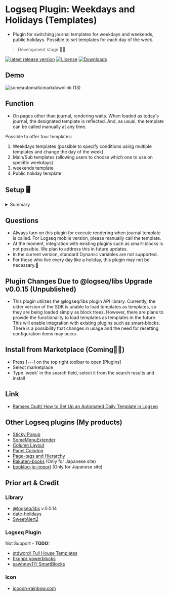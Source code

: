 # Logseq Plugin: Weekdays and Holidays (Templates)

- Plugin for switching journal templates for weekdays and weekends, public holidays. Possible to set templates for each day of the week.

> Development stage 👷🚧

[![latest release version](https://img.shields.io/github/v/release/YU000jp/logseq-plugin-weekdays-and-weekends)](https://github.com/YU000jp/logseq-plugin-weekdays-and-weekends/releases)
[![License](https://img.shields.io/github/license/YU000jp/logseq-plugin-weekdays-and-weekends?color=blue)](https://github.com/YU000jp/logseq-plugin-weekdays-and-weekends/LICENSE)
[![Downloads](https://img.shields.io/github/downloads/YU000jp/logseq-plugin-weekdays-and-weekends/total.svg)](https://github.com/YU000jp/logseq-plugin-weekdays-and-weekends/releases)

## Demo

![someautomaticmarkdownlink (13)](https://user-images.githubusercontent.com/111847207/235460001-a731d9eb-8b45-4c55-8789-d73e24bb655a.gif)

## Function

- On pages other than journal, rendering waits. When loaded as today's journal, the designated template is reflected. And, as usual, the template can be called manually at any time.

Possible to offer four templates:

1. Weekdays templates (possible to specify conditions using multiple templates and change the day of the week)
1. Main/Sub templates (allowing users to choose which one to use on specific weekdays)
1. weekends template
1. Public holiday template

## Setup 🖥️

<details><summary>Summary</summary>

1. Edit config.edn and replace (Press [---] on the top right toolbar to open [Settings])

```text
 :default-templates
{:journals "Journal"}
```

![スクリーンショット 2023-05-01 225619](https://user-images.githubusercontent.com/111847207/235462277-dd42adda-713c-4d21-abb6-5c25e585ab2c.png)
 > Be found around the 20th line.

2. Build templates

- Open templates page or any. Execute a slash command. `Create sample for weekdays renderer`
  
![image](https://user-images.githubusercontent.com/111847207/235462948-8a18ad6e-c0e1-4839-a7b2-a4b436cfc6b3.png)
> In the sample, 4 templates be created.

3. Edit Templates

- Contents of templates is free spaces and open to interpretation by you. By right-clicking on the bullet, a context menu will appear, allowing you to select the color and font size.

4. Perform check

- As usual, possible to either wait for the date to change or delete the current day's journal. To delete it, right-click on the date title and select "Delete" from the context menu. Make a copy in advance, as current journal page be deleted.

5. Change to specific days of the week (Option)

   Open the page that was built. Click on the area to the right of WAITING labels to edit the renderer.
   1. Specify days of week in 3 letters like "Sun" and separate them with an "&". And possible to select 'All'. This is for bundling templates together.
   1. It is possible to replicate renderers, not limited to Template-A and Template-B. And manually change the names of Template-A and Template-B as they are just names of the templates. A block can have a maximum of seven renderings, but if the weekdays overlap, only one of them will be executed. During runtime, the block with renderings be removed.

 ![someautomaticmarkdownlink (14)](https://user-images.githubusercontent.com/111847207/235461336-8e7db7bf-a29a-4796-8599-5ecf659b8d67.gif)

 6. Open plugin settings
 
- By default, the two options are turned off.
 
![image](https://user-images.githubusercontent.com/111847207/235469056-e5fd49e0-9b3d-4af9-bff9-5eabcd93c399.png)
 
</details>

## Questions

- Always turn on this plugin for execute rendering when journal template is called. For Logseq mobile version, please manually call the template.
- At the moment, integration with existing plugins such as smart-blocks is not possible. We plan to address this in future updates.
- In the current version, standard Dynamic variables are not supported.
- For those who live every day like a holiday, this plugin may not be necessary.🤣

## Plugin Changes Due to @logseq/libs Upgrade v0.0.15 (Unpublished)

- This plugin utilizes the @logseq/libs plugin API library. Currently, the older version of the SDK is unable to load templates as templates, so they are being loaded simply as block trees. However, there are plans to provide the functionality to load templates as templates in the future. This will enable integration with existing plugins such as smart-blocks. There is a possibility that changes in usage and the need for resetting configuration items may occur.

## Install from Marketplace (Coming👷🚧)

- Press [---] on the top right toolbar to open [Plugins]
- Select marketplace
- Type 'week' in the search field, select it from the search results and install

## Link

- [Ramses Oudt/ How to Set Up an Automated Daily Template in Logseq](https://thinkstack.club/how-to-set-up-an-automated-daily-template-in-logseq/)

## Other Logseq plugins (My products)

- [Sticky Popup](https://github.com/YU000jp/logseq-plugin-sticky-popup)
- [SomeMenuExtender](https://github.com/YU000jp/logseq-plugin-some-menu-extender)
- [Column Layout](https://github.com/YU000jp/Logseq-column-Layout)
- [Panel Coloring](https://github.com/YU000jp/logseq-plugin-panel-coloring)
- [Page-tags and Hierarchy](https://github.com/YU000jp/logseq-page-tags-and-hierarchy)
- [Rakuten-books](https://github.com/YU000jp/logseq-plugin-rakuten-books) (Only for Japanese site)
- [booklog-jp-import](https://github.com/YU000jp/logseq-plugin-booklog-jp-import) (Only for Japanese site)

## Prior art & Credit

### Library

- [@logseq/libs](https://logseq.github.io/plugins/) v.0.0.14
- [date-holidays](https://github.com/commenthol/date-holidays)
- [SweetAlert2](https://sweetalert2.github.io/)

### Logseq Plugin

Not Support - **TODO:**
- [stdword/ Full House Templates](https://github.com/stdword/logseq13-full-house-plugin)
- [hkgnp/ powerblocks](https://github.com/hkgnp/logseq-powerblocks-plugin)
- [sawhney17/ SmartBlocks](https://github.com/sawhney17/logseq-smartblocks)

### Icon

- [icooon-rainbow.com](https://icon-rainbow.com/%e3%82%a4%e3%83%93%e3%82%ad%e3%82%92%e3%81%8b%e3%81%84%e3%81%a6%e5%af%9d%e3%81%a6%e3%82%8b%e4%ba%ba%e3%81%ae%e3%82%a2%e3%82%a4%e3%82%b3%e3%83%b3%e7%b4%a0%e6%9d%90/)
